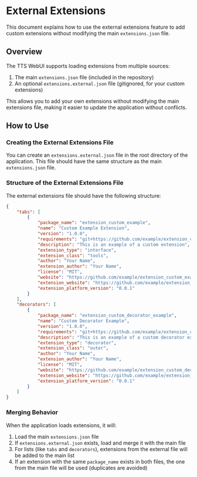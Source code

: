 # External Extensions

This document explains how to use the external extensions feature to add custom extensions without modifying the main `extensions.json` file.

## Overview

The TTS WebUI supports loading extensions from multiple sources:

1. The main `extensions.json` file (included in the repository)
2. An optional `extensions.external.json` file (gitignored, for your custom extensions)

This allows you to add your own extensions without modifying the main extensions file, making it easier to update the application without conflicts.

## How to Use

### Creating the External Extensions File

You can create an `extensions.external.json` file in the root directory of the application. This file should have the same structure as the main `extensions.json` file.

### Structure of the External Extensions File

The external extensions file should have the following structure:

```json
{
    "tabs": [
        {
            "package_name": "extension_custom_example",
            "name": "Custom Example Extension",
            "version": "1.0.0",
            "requirements": "git+https://github.com/example/extension_custom_example@main",
            "description": "This is an example of a custom extension",
            "extension_type": "interface",
            "extension_class": "tools",
            "author": "Your Name",
            "extension_author": "Your Name",
            "license": "MIT",
            "website": "https://github.com/example/extension_custom_example",
            "extension_website": "https://github.com/example/extension_custom_example",
            "extension_platform_version": "0.0.1"
        }
    ],
    "decorators": [
        {
            "package_name": "extension_custom_decorator_example",
            "name": "Custom Decorator Example",
            "version": "1.0.0",
            "requirements": "git+https://github.com/example/extension_custom_decorator_example@main",
            "description": "This is an example of a custom decorator extension",
            "extension_type": "decorator",
            "extension_class": "outer",
            "author": "Your Name",
            "extension_author": "Your Name",
            "license": "MIT",
            "website": "https://github.com/example/extension_custom_decorator_example",
            "extension_website": "https://github.com/example/extension_custom_decorator_example",
            "extension_platform_version": "0.0.1"
        }
    ]
}
```

### Merging Behavior

When the application loads extensions, it will:

1. Load the main `extensions.json` file
2. If `extensions.external.json` exists, load and merge it with the main file
3. For lists (like `tabs` and `decorators`), extensions from the external file will be added to the main list
4. If an extension with the same `package_name` exists in both files, the one from the main file will be used (duplicates are avoided)
